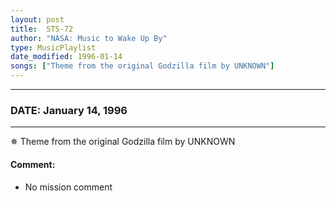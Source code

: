 ```yaml
---
layout: post
title:  STS-72
author: "NASA: Music to Wake Up By"
type: MusicPlaylist
date_modified: 1996-01-14
songs: ["Theme from the original Godzilla film by UNKNOWN"]
---
```


----
### DATE: January 14, 1996
----
✵ Theme from the original Godzilla film by UNKNOWN

#### Comment:
* No mission comment



<br/>
<center>
	<a target="_blank"
	   href="https://twitter.com/intent/tweet?hashtags=Space,NASA,Playlist,NASAWakeupCalls,SpaceProgram&text={{ page.author}}, '{{ page.songs.first }}' {{ page.title }}, {{ page.date | date: '%B %d, %Y' }}. {{ site.url }}{{ page.url }} @nasawakeupcalls">
	   <i class="fab fa-twitter" alt="Tweet this page" style="font-size: 1.3em;"></i>
	</a>
	&nbsp; 	<i class="fas fa-user-astronaut" style="font-size: 1.5em;"></i> &nbsp;
    <a type="amzn" search="'Theme from the original Godzilla film by UNKNOWN'" category="popular music">
        <i class="fab fa-amazon" style="font-size: 1.3em;"></i>
    </a>
</center>
